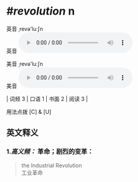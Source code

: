 # ***\#revolution*** n
英音 ˌrevə'luːʃn  
英音
<audio src="./media/revolution-B.aac" controls="controls"></audio>

美音 ˌrevə'luːʃn  
美音
<audio src="./media/revolution.aac" controls="controls"></audio>



| 词频 3 | 口语 1 | 书面 2 | 阅读 3 |  

用法点拨  [C] & [U]

英文释义
---
### 1.*高义频：* **革命；剧烈的变革：**  

 > the Industrial Revolution   
 > 工业革命    



